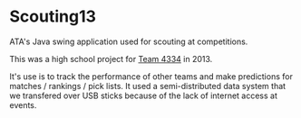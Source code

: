 Scouting13
==========
ATA's Java swing application used for scouting at competitions.

This was a high school project for [Team 4334](http://www.4334.ca/) in 2013.

It's use is to track the performance of other teams and make predictions for
matches / rankings / pick lists. It used a semi-distributed data system that
we transfered over USB sticks because of the lack of internet access at events.
